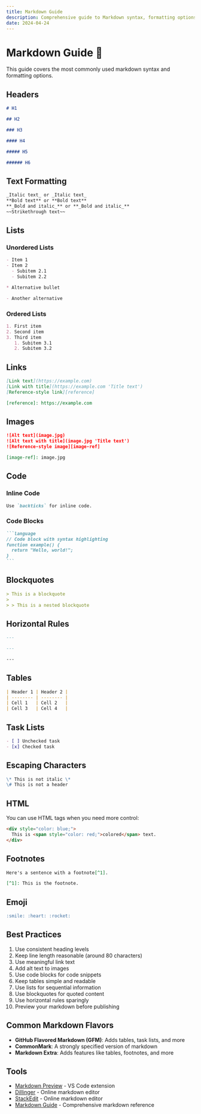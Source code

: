 ```yaml
---
title: Markdown Guide
description: Comprehensive guide to Markdown syntax, formatting options, and best practices
date: 2024-04-24
---
```


# Markdown Guide 📝

This guide covers the most commonly used markdown syntax and formatting options.

## Headers

```markdown
# H1

## H2

### H3

#### H4

##### H5

###### H6
```

## Text Formatting

```markdown
_Italic text_ or _Italic text_
**Bold text** or **Bold text**
**_Bold and italic_** or **_Bold and italic_**
~~Strikethrough text~~
```

## Lists

### Unordered Lists

```markdown
- Item 1
- Item 2
  - Subitem 2.1
  - Subitem 2.2

* Alternative bullet

- Another alternative
```

### Ordered Lists

```markdown
1. First item
2. Second item
3. Third item
   1. Subitem 3.1
   2. Subitem 3.2
```

## Links

```markdown
[Link text](https://example.com)
[Link with title](https://example.com 'Title text')
[Reference-style link][reference]

[reference]: https://example.com
```

## Images

```markdown
![Alt text](image.jpg)
![Alt text with title](image.jpg 'Title text')
![Reference-style image][image-ref]

[image-ref]: image.jpg
```

## Code

### Inline Code

```markdown
Use `backticks` for inline code.
```

### Code Blocks

````markdown
```language
// Code block with syntax highlighting
function example() {
  return "Hello, world!";
}
```
````

## Blockquotes

```markdown
> This is a blockquote
>
> > This is a nested blockquote
```

## Horizontal Rules

```markdown
---

---

---
```

## Tables

```markdown
| Header 1 | Header 2 |
| -------- | -------- |
| Cell 1   | Cell 2   |
| Cell 3   | Cell 4   |
```

## Task Lists

```markdown
- [ ] Unchecked task
- [x] Checked task
```

## Escaping Characters

```markdown
\* This is not italic \*
\# This is not a header
```

## HTML

You can use HTML tags when you need more control:

```markdown
<div style="color: blue;">
  This is <span style="color: red;">colored</span> text.
</div>
```

## Footnotes

```markdown
Here's a sentence with a footnote[^1].

[^1]: This is the footnote.
```

## Emoji

```markdown
:smile: :heart: :rocket:
```

## Best Practices

1. Use consistent heading levels
2. Keep line length reasonable (around 80 characters)
3. Use meaningful link text
4. Add alt text to images
5. Use code blocks for code snippets
6. Keep tables simple and readable
7. Use lists for sequential information
8. Use blockquotes for quoted content
9. Use horizontal rules sparingly
10. Preview your markdown before publishing

## Common Markdown Flavors

- **GitHub Flavored Markdown (GFM)**: Adds tables, task lists, and more
- **CommonMark**: A strongly specified version of markdown
- **Markdown Extra**: Adds features like tables, footnotes, and more

## Tools

- [Markdown Preview](https://marketplace.visualstudio.com/items?itemName=shd101wyy.markdown-preview-enhanced) - VS Code extension
- [Dillinger](https://dillinger.io/) - Online markdown editor
- [StackEdit](https://stackedit.io/) - Online markdown editor
- [Markdown Guide](https://www.markdownguide.org/) - Comprehensive markdown reference
